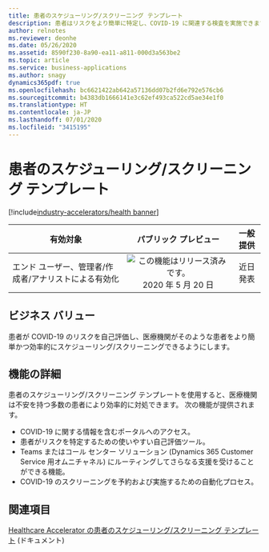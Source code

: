 ```yaml
---
title: 患者のスケジューリング/スクリーニング テンプレート
description: 患者はリスクをより簡単に特定し、COVID-19 に関連する検査を実施できます。医療機関はそのような患者により簡単に対応できます。
author: relnotes
ms.reviewer: deonhe
ms.date: 05/26/2020
ms.assetid: 8590f230-8a90-ea11-a811-000d3a563be2
ms.topic: article
ms.service: business-applications
ms.author: snagy
dynamics365pdf: true
ms.openlocfilehash: bc6621422ab642a57136dd07b2fd6e792e576cb6
ms.sourcegitcommit: b4383db1666141e3c62ef493ca522cd5ae34e1f0
ms.translationtype: HT
ms.contentlocale: ja-JP
ms.lasthandoff: 07/01/2020
ms.locfileid: "3415195"
---
```

# <a name="patient-scheduling-and-screening-template"></a>患者のスケジューリング/スクリーニング テンプレート
[!include[industry-accelerators/health banner](../includes/industry-accelerators/health.md)]

| 有効対象    |  パブリック プレビュー | 一般提供 | 
| ---------- | :----------: |:----------: |
|エンド ユーザー、管理者/作成者/アナリストによる有効化|![この機能はリリース済みです。](/dynamics365-release-plan/media/green-checkmark.png "この機能はリリース済みです。") 2020 年 5 月 20 日| 近日発表|


## <a name="business-value"></a>ビジネス バリュー
<!-- bv start -->
患者が COVID-19 のリスクを自己評価し、医療機関がそのような患者をより簡単かつ効率的にスケジューリング/スクリーニングできるようにします。
<!-- bv end -->



## <a name="feature-details"></a>機能の詳細
<!--feature detail start -->
患者のスケジューリング/スクリーニング テンプレートを使用すると、医療機関は不安を持つ多数の患者により効率的に対処できます。 次の機能が提供されます。

- COVID-19 に関する情報を含むポータルへのアクセス。
- 患者がリスクを特定するための使いやすい自己評価ツール。
- Teams またはコール センター ソリューション (Dynamics 365 Customer Service 用オムニチャネル) にルーティングしてさらなる支援を受けることができる機能。
- COVID-19 のスクリーニングを予約および実施するための自動化プロセス。
<!--feature detail end -->










## <a name="see-also"></a>関連項目

<!--docs start-->
[Healthcare Accelerator の患者のスケジューリング/スクリーニング テンプレート](https://docs.microsoft.com/common-data-model/patient-scheduling-screening-template) (ドキュメント)
<!--docs end-->
